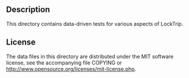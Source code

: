 Description
------------

This directory contains data-driven tests for various aspects of LockTrip.

License
--------

The data files in this directory are distributed under the MIT software
license, see the accompanying file COPYING or
http://www.opensource.org/licenses/mit-license.php.

